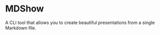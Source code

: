 # MDShow

A CLI tool that allows you to create beautiful presentations from a single Markdown file.
